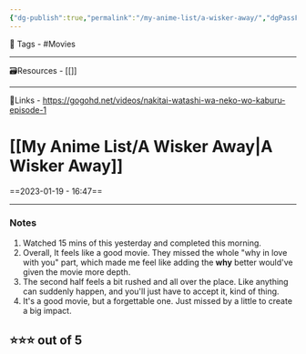 ```yaml
---
{"dg-publish":true,"permalink":"/my-anime-list/a-wisker-away/","dgPassFrontmatter":true,"noteIcon":"1","created":"2023-11-14T21:08:39.803+05:30","updated":"2023-12-12T00:59:35.535+05:30"}
---
```


🧶 Tags - #Movies 

---
🗃Resources - [[]]

---
🔗Links - https://gogohd.net/videos/nakitai-watashi-wa-neko-wo-kaburu-episode-1

# [[My Anime List/A Wisker Away\|A Wisker Away]]
==2023-01-19 - 16:47==

---
### Notes
1. Watched 15 mins of this yesterday and completed this morning.
2. Overall, It feels like a good movie. They missed the whole "why in love with you" part, which made me feel like adding the **why** better would've given the movie more depth.
3. The second half feels a bit rushed and all over the place. Like anything can suddenly happen, and you'll just have to accept it, kind of thing.
4. It's a good movie, but a forgettable one. Just missed by a little to create a big impact.

## ⭐⭐⭐ out of **5**